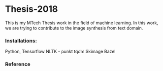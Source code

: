 # Thesis-2018

This is my MTech Thesis work in the field of machine learning. In this work, we are trying to contribute to the image synthesis from text domain. 

### Installations: ###
  Python, Tensorflow
  NLTK - punkt
  tqdm
  Skimage
  Bazel
    

### Reference ###
  
